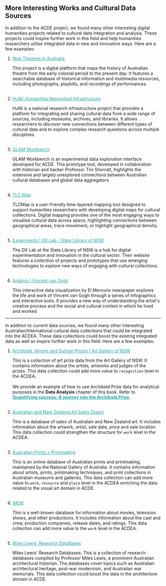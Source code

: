 ## More Interesting Works and Cultural Data Sources
In addition to the ACDE project, we found many other interesting digital humanities projects related to cultural data integration and analysis. These projects could inspire further work in this field and help humanities researchers utilise integrated data in new and innovative ways. Here are a few examples:

1. [Map Theatres in Australia](https://circuit.unimelb.edu.au/)
   
   This project is a digital platform that maps the history of Australian theatre from the early colonial period to the present day. It features a searchable database of historical information and multimedia resources, including photographs, playbills, and recordings of performances.
   <br>
   <br>

2. [HuNI: Humanities Networked Infrastructure](https://huni.net.au/)
   
   HuNI is a national research infrastructure project that provides a platform for integrating and sharing cultural data from a wide range of sources, including museums, archives, and libraries. It allows researchers to discover new connections between different types of cultural data and to explore complex research questions across multiple disciplines.
   <br>
   <br>

3. [GLAM Workbench](https://acde-links-yajhxrvxsa-ts.a.run.app/)

   GLAM Workbench is an experimental data exploration interface developed for ACDE. This prototype tool, developed in collaboration with historian and hacker Professor Tim Sherratt, highlights the extensive and largely unexplored connections between Australian cultural databases and global data aggregators.
   <br>
   <br>

4. [TLC Map](https://tlcmap.org/)

   TLCMap is a user-friendly time-layered mapping tool designed to support humanities researchers with developing digital maps for cultural colllections. Digital mapping provides one of the most engaging ways to visualise cultural data across space, highlighting connections between geographical areas, trace movement, or highlight geographical density.
   <br>
   <br>

5. [Experiments | DX Lab - State Library of NSW](https://dxlab.sl.nsw.gov.au/experiments/)
   
   The DX Lab at the State Library of NSW is a hub for digital experimentation and innovation in the cultural sector. Their website features a collection of projects and prototypes that use emerging technologies to explore new ways of engaging with cultural collections.
   <br>
   <br>

6. [Análisis | Vincent van Gogh](http://infografias.elmercurio.com/20180623-VA-vincentvangogh/)
   
   This interactive data visualization by El Mercurio newspaper explores the life and work of Vincent van Gogh through a series of infographics and interactive tools. It provides a new way of understanding the artist's creative process and the social and cultural context in which he lived and worked.
   
---
In addition to current data sources, we found many other interesting Australian/International cultural data collections that could be integrated into the ACDEA. These data collections could boost the existing integrated data as well as  inspire further work in this field. Here are a few examples:

1. [Archibald, Wynne and Sulman Prizes | Art Gallery of NSW](https://www.artgallery.nsw.gov.au/art/prizes/)
   
   This is a collection of art prize data from the Art Gallery of NSW. It contains information about the artists, artworks and judges of the prizes. This data collection could add more value to `recognition` level in the ACDEA. 
   <br>
   <br>
   We provide an example of how to use Archibald Prize data for analytical purposes in the **Data Analysis** chapter of this book. Refer to [**Quantifying success: A journey into the Archibald Prize**](https://acd-engine.github.io/jupyterbook/Analysis_ArchibaldPrize.html).
   <br>
   <br>

2. [Australian and New Zealand Art Sales Digest](https://www.aasd.com.au/)
   
   This is a database of sales of Australian and New Zealand art. It includes information about the artwork, artist, sale date, price and sale location. This data collection could strengthen the structure for `work` level in the ACDEA.
   <br>
   <br>

3. [Australian Prints + Printmaking](https://www.printsandprintmaking.gov.au/)
   
   This is an online database of Australian prints and printmaking, maintained by the National Gallery of Australia. It contains information about artists, prints, printmaking techniques, and print collections in Australian museums and galleries. This data collection can add more value to `work`, `resource` and `place` level in the ACDEA enriching the data related to the visual art domain in ACDE.
   <br>
   <br>

4. [IMDB](https://www.imdb.com/)
   
   This is a well-known database for information about movies, television shows, and other productions. It includes information about the cast and crew, production companies, release dates, and ratings. This data collection can add more value to the `work` level in the ACDEA.
   <br>
   <br>
   
5. [Miles Lewis' Research DataBases](https://www.mileslewis.net/research-database/index.html)
   
   Miles Lewis' Research Databases: This is a collection of research databases compiled by Professor Miles Lewis, a prominent Australian architectural historian. The databases cover topics such as Australian architectural heritage, post-war modernism, and Australian war memorials. This data collection could boost the data in the architecture domain in ACDE.

<style>
  a {
    color: #1ea5a6 !important;
  }
</style>